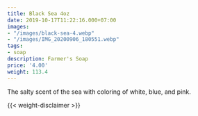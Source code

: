 ```yaml
---
title: Black Sea 4oz
date: 2019-10-17T11:22:16.000+07:00
images:
- "/images/black-sea-4.webp"
- "/images/IMG_20200906_180551.webp"
tags:
- soap
description: Farmer's Soap
price: '4.00'
weight: 113.4
---
```

The salty scent of the sea with coloring of white, blue, and pink.



{{< weight-disclaimer >}}